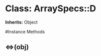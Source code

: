 # Class: ArraySpecs::D
**Inherits:** Object
    




#Instance Methods
## <=>(obj) [](#method-i-<=>)

